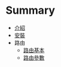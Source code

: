 # Summary

* [介紹](README.md)
* [安裝](install.md)
* 路由
  * [路由基本](/route.md)
  * [路由參數](/routeAttribute.md)



